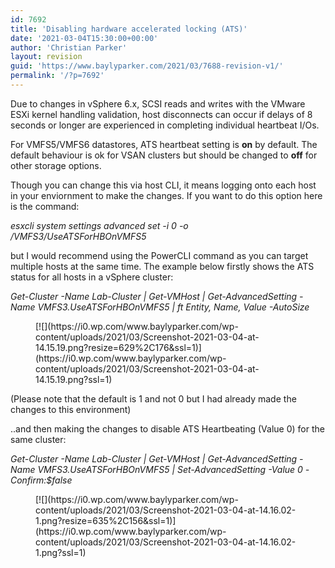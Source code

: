```yaml
---
id: 7692
title: 'Disabling hardware accelerated locking (ATS)'
date: '2021-03-04T15:30:00+00:00'
author: 'Christian Parker'
layout: revision
guid: 'https://www.baylyparker.com/2021/03/7688-revision-v1/'
permalink: '/?p=7692'
---
```


Due to changes in vSphere 6.x, SCSI reads and writes with the VMware ESXi kernel handling validation, host disconnects can occur if delays of 8 seconds or longer are experienced in completing individual heartbeat I/Os.

For VMFS5/VMFS6 datastores, ATS heartbeat setting is **on** by default. The default behaviour is ok for VSAN clusters but should be changed to **off** for other storage options.

Though you can change this via host CLI, it means logging onto each host in your enviornment to make the changes. If you want to do this option here is the command:

*esxcli system settings advanced set -i 0 -o /VMFS3/UseATSForHBOnVMFS5*

but I would recommend using the PowerCLI command as you can target multiple hosts at the same time. The example below firstly shows the ATS status for all hosts in a vSphere cluster:

*Get-Cluster -Name Lab-Cluster | Get-VMHost | Get-AdvancedSetting -Name VMFS3.UseATSForHBOnVMFS5 | ft Entity, Name, Value -AutoSize*

<figure class="wp-block-image size-large">[![](https://i0.wp.com/www.baylyparker.com/wp-content/uploads/2021/03/Screenshot-2021-03-04-at-14.15.19.png?resize=629%2C176&ssl=1)](https://i0.wp.com/www.baylyparker.com/wp-content/uploads/2021/03/Screenshot-2021-03-04-at-14.15.19.png?ssl=1)</figure>(Please note that the default is 1 and not 0 but I had already made the changes to this environment)

..and then making the changes to disable ATS Heartbeating (Value 0) for the same cluster:

*Get-Cluster -Name Lab-Cluster | Get-VMHost | Get-AdvancedSetting -Name VMFS3.UseATSForHBOnVMFS5 | Set-AdvancedSetting -Value 0 -Confirm:$false*

<figure class="wp-block-image size-large">[![](https://i0.wp.com/www.baylyparker.com/wp-content/uploads/2021/03/Screenshot-2021-03-04-at-14.16.02-1.png?resize=635%2C156&ssl=1)](https://i0.wp.com/www.baylyparker.com/wp-content/uploads/2021/03/Screenshot-2021-03-04-at-14.16.02-1.png?ssl=1)</figure>